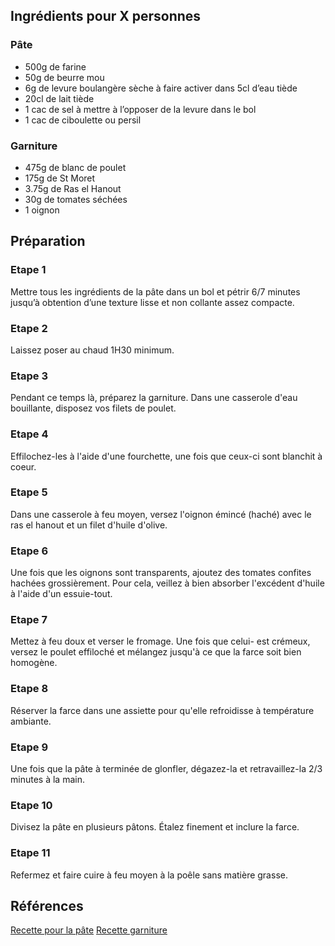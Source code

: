 ## Ingrédients pour X personnes

### Pâte

- 500g de farine
- 50g de beurre mou
- 6g de levure boulangère sèche à faire activer dans 5cl d’eau tiède
- 20cl de lait tiède
- 1 cac de sel à mettre à l’opposer de la levure dans le bol
- 1 cac de ciboulette ou persil

### Garniture

- 475g de blanc de poulet
- 175g de St Moret
- 3.75g de Ras el Hanout
- 30g de tomates séchées
- 1 oignon

## Préparation

### Etape 1

Mettre tous les ingrédients de la pâte dans un bol et pétrir 6/7 minutes jusqu’à obtention d’une texture lisse et non collante assez compacte.

### Etape 2

Laissez poser au chaud 1H30 minimum.

### Etape 3

Pendant ce temps là, préparez la garniture. Dans une casserole d'eau bouillante, disposez vos filets de poulet.

### Etape 4

Effilochez-les à l'aide d'une fourchette, une fois que ceux-ci sont blanchit à coeur.

### Etape 5

Dans une casserole à feu moyen, versez l'oignon émincé (haché) avec le ras el hanout et un filet d'huile d'olive.

### Etape 6

Une fois que les oignons sont transparents, ajoutez des tomates confites hachées grossièrement. Pour cela, veillez à bien absorber l'excédent d'huile à l'aide d'un essuie-tout.

### Etape 7

Mettez à feu doux et verser le fromage. Une fois que celui- est crémeux, versez le poulet effiloché et mélangez jusqu'à ce que la farce soit bien homogène.

### Etape 8

Réserver la farce dans une assiette pour qu'elle refroidisse à température ambiante.

### Etape 9

Une fois que la pâte à terminée de glonfler, dégazez-la et retravaillez-la 2/3 minutes à la main.

### Etape 10

Divisez la pâte en plusieurs pâtons. Étalez finement et inclure la farce.

### Etape 11

Refermez et faire cuire à feu moyen à la poêle sans matière grasse.

## Références

[Recette pour la pâte](https://www.instagram.com/p/Cg1X54JITo4/)
[Recette garniture](https://recettehealthy.com/empanadas-poulet-fromage-frais/)
